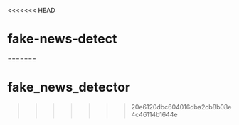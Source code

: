 <<<<<<< HEAD
# fake-news-detect
=======
# fake_news_detector
>>>>>>> 20e6120dbc604016dba2cb8b08e4c46114b1644e
